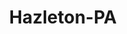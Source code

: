 ---
title: Hazleton-PA
slug: hazleton-pa
f_state:
- cms/state/pennsylvania.md
f_locations:
- cms/payday-loan/city-check-cashing-15041.md
- cms/payday-loan/e-zee-cash-16431.md
- cms/payday-loan/j-r-varieties-19804.md
- cms/payday-loan/national-cash-advance-22669.md
- cms/payday-loan/vista-check-cashing-28598.md
- cms/payday-loan/vista-e-z-check-cashing-28599.md
- cms/payday-loan/vista-e-z-cash-28600.md
- cms/payday-loan/vista-e-z-cash-28601.md
updated-on: '2024-05-30T13:41:28.615Z'
created-on: '2024-05-30T13:41:28.615Z'
published-on: '2024-05-30T13:54:32.469Z'
f_city: Hazleton
layout: '[city].html'
tags: city
---